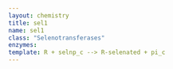 ```yaml
---
layout: chemistry
title: sel1
name: sel1
class: "Selenotransferases"
enzymes: 
template: R + selnp_c --> R-selenated + pi_c
---
```

 
